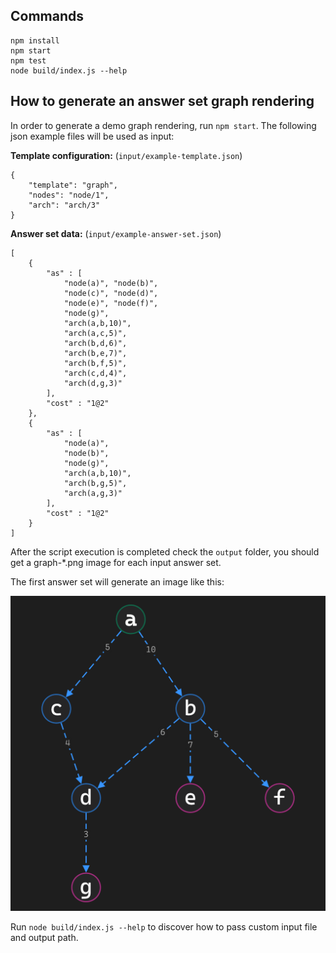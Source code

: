 ## Commands
    npm install
    npm start
    npm test
    node build/index.js --help

## How to generate an answer set graph rendering

In order to generate a demo graph rendering, run `npm start`. The following json example files will be used as input:

**Template configuration:** (`input/example-template.json`)

    {
        "template": "graph",
        "nodes": "node/1",
        "arch": "arch/3"
    }

**Answer set data:** (`input/example-answer-set.json`)

    [
        {
            "as" : [
                "node(a)", "node(b)",
                "node(c)", "node(d)",
                "node(e)", "node(f)",
                "node(g)",
                "arch(a,b,10)",
                "arch(a,c,5)",
                "arch(b,d,6)",
                "arch(b,e,7)",
                "arch(b,f,5)",
                "arch(c,d,4)",
                "arch(d,g,3)"
            ],
            "cost" : "1@2"
        },
        {
            "as" : [
                "node(a)",
                "node(b)",
                "node(g)",
                "arch(a,b,10)",
                "arch(b,g,5)",
                "arch(a,g,3)"
            ],
            "cost" : "1@2"
        }
    ]

After the script execution is completed check the `output` folder, you should get a graph-*.png image for each input answer set.

The first answer set will generate an image like this:

![example](graph-example.png "Example graph")

Run `node build/index.js --help` to discover how to pass custom input file and output path.